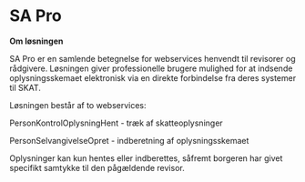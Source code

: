 # SA Pro
**Om løsningen**

SA Pro er en samlende betegnelse for webservices henvendt til revisorer og rådgivere. Løsningen giver professionelle brugere mulighed for at indsende oplysningsskemaet elektronisk via en direkte forbindelse fra deres systemer til SKAT.

Løsningen består af to webservices:

PersonKontrolOplysningHent - træk af skatteoplysninger

PersonSelvangivelseOpret - indberetning af oplysningsskemaet

Oplysninger kan kun hentes eller indberettes, såfremt borgeren har givet specifikt samtykke til den pågældende revisor.
